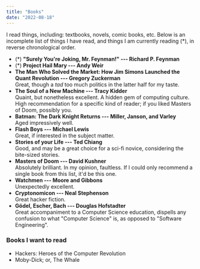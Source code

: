 ```yaml
---
title: "Books"
date: "2022-08-18"
---
```


I read things, including: textbooks, novels, comic books, etc.
Below is an incomplete list of things I have read, and things I am currently reading (*),
in reverse chronological order.

- (*) **"Surely You're Joking, Mr. Feynman!" --- Richard P. Feynman**<br>
- (*) **Project Hail Mary --- Andy Weir**<br>
- **The Man Who Solved the Market: How Jim Simons Launched the Quant Revolution --- Gregory Zuckerman**<br>
  Great, though a _tad_ too much politics in the latter half for my taste.
- **The Soul of a New Machine --- Tracy Kidder**<br>
  Quaint, but nonetheless excellent. A hidden gem of computing culture. High recommendation for a specific kind of reader; if you liked Masters of Doom, possibly you.
- **Batman: The Dark Knight Returns --- Miller, Janson, and Varley**<br>
  Aged impressively well.
- **Flash Boys --- Michael Lewis**<br>
  Great, if interested in the subject matter.
- **Stories of your Life --- Ted Chiang**<br>
  Good, and may be a great choice for a sci-fi novice, considering the bite-sized stories.
- **Masters of Doom --- David Kushner**<br>
  Absolutely brilliant. In my opinion, faultless. If I could only recommend a single book from this list, it'd be this one.
- **Watchmen --- Moore and Gibbons**<br>
  Unexpectedly excellent.
- **Cryptonomicon --- Neal Stephenson**<br>
  Great hacker fiction.
- **Gödel, Escher, Bach --- Douglas Hofstadter**<br>
  Great accompaniment to a Computer Science education, dispells any confusion to what "Computer Science" is, as opposed to "Software Engineering".

### Books I want to read

- Hackers: Heroes of the Computer Revolution
- Moby-Dick; or, The Whale
